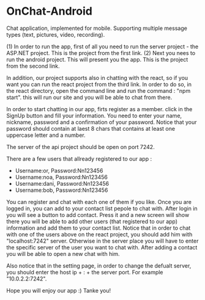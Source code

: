 
# OnChat-Android
Chat application, implemented for mobile. Supporting multiple message types (text, pictures, video, recording).

(1) In order to run the app, first of all you need to run the server project - the ASP.NET project. This is the project from the first link.
(2) Next you nees to run the android project. This will present you the app. This is the project from the second link.

In addition, our project supports also in chatting with the react, so if you want you can run the react project from the third link.
In order to do so, in the react directory, open the command line and run the command : "npm start". this will run our site and you will be able to chat from there.

In order to start chatting in our app, firts register as a member. click in the SignUp button and fill your information. You need to enter your name, nickname, password and a confirmation of your password. Notice that your password should contain at laest 8 chars that contains at least one uppercase letter and a number.

The server of the api project should be open on port 7242.

There are a few users that allready registered to our app :
* Username:or, Password:Nn123456
* Username:noa, Password:Nn123456
* Username:dani, Password:Nn123456
* Username:bob, Password:Nn123456

You can register and chat with each one of them if you like.
Once you are logged in, you can add to your contact list pepole to chat with. After login in you will see a button to add contact. Press it and a new screen will show there you will be able to add other users (that registered to our app) information and add them to your contact list. 
Notice that in order to chat with one of the users above on the react project, you should add him with "localhost:7242" server.
Otherwise in the server place you will have to enter the specific server of the user you want to chat with.
After adding a contact you will be able to open a new chat with him.

Also notice that in the setting page, in order to change the defualt server, you should enter the host ip + : + the server port. For example "10.0.2.2:7242".

Hope you will enjoy our app :)
Tanke you!






